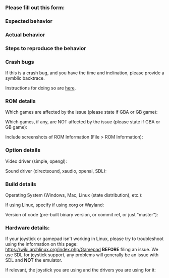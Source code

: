 ### Please fill out this form:

### Expected behavior

### Actual behavior

### Steps to reproduce the behavior

### Crash bugs

If this is a crash bug, and you have the time and inclination, please provide a
symblic backtrace.

Instructions for doing so are
[here](https://github.com/visualboyadvance-m/visualboyadvance-m/blob/master/README.md#reporting-crash-bugs).

### ROM details

Which games are affected by the issue (please state if GBA or GB game):

Which games, if any, are NOT affected by the issue (please state if GBA or GB game):

Include screenshots of ROM Information (File > ROM Information):

### Option details

Video driver (simple, opengl):

Sound driver (directsound, xaudio, openal, SDL):

### Build details

Operating System (Windows, Mac, Linux (state distribution), etc.):

If using Linux, specify if using xorg or Wayland:

Version of code (pre-built binary version, or commit ref, or just "master"):

### Hardware details:

If your joystick or gamepad isn't working in Linux, please try to troubleshoot
using the information on this page:
https://wiki.archlinux.org/index.php/Gamepad **BEFORE** filing an issue. We use
SDL for joystick support, any problems will generally be an issue with SDL and
**NOT** the emulator.

If relevant, the joystick you are using and the drivers you are using for it:
